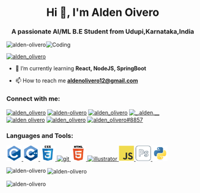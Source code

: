 <h1 align="center">Hi 👋, I'm Alden Oivero</h1>
<h3 align="center">A passionate AI/ML B.E Student from Udupi,Karnataka,India</h3>
<img align="right" alt="Coding" width="400" src="https://cdn.dribbble.com/users/1162077/screenshots/3848914/programmer.gif">
<p align="left"> <img src="https://komarev.com/ghpvc/?username=alden-olivero&label=Profile%20views&color=0e75b6&style=flat" alt="alden-olivero" /> </p>

<p align="left"> <a href="https://twitter.com/alden_olivero" target="blank"><img src="https://img.shields.io/twitter/follow/alden_olivero?logo=twitter&style=for-the-badge" alt="alden_olivero" /></a> </p>


- 🌱 I’m currently learning **React, NodeJS, SpringBoot**

- 📫 How to reach me **aldenolivero12@gmail.com**

<h3 align="left">Connect with me:</h3>
<p align="left">
<a href="https://twitter.com/alden_olivero" target="blank"><img align="center" src="https://raw.githubusercontent.com/rahuldkjain/github-profile-readme-generator/master/src/images/icons/Social/twitter.svg" alt="alden_olivero" height="30" width="40" /></a>
<a href="https://linkedin.com/in/alden-olivero" target="blank"><img align="center" src="https://raw.githubusercontent.com/rahuldkjain/github-profile-readme-generator/master/src/images/icons/Social/linked-in-alt.svg" alt="alden-olivero" height="30" width="40" /></a>
<a href="https://fb.com/aldenolivero" target="blank"><img align="center" src="https://raw.githubusercontent.com/rahuldkjain/github-profile-readme-generator/master/src/images/icons/Social/facebook.svg" alt="alden_olivero" height="30" width="40" /></a>
<a href="https://instagram.com/_.alden.__" target="blank"><img align="center" src="https://raw.githubusercontent.com/rahuldkjain/github-profile-readme-generator/master/src/images/icons/Social/instagram.svg" alt="_.alden.__" height="30" width="40" /></a>
<a href="https://www.youtube.com/channel/UCgJOGK-haX8VVxikx0B3qGA" target="blank"><img align="center" src="https://raw.githubusercontent.com/rahuldkjain/github-profile-readme-generator/master/src/images/icons/Social/youtube.svg" alt="alden olivero" height="30" width="40" /></a>
<a href="https://auth.geeksforgeeks.org/user/alden_olivero" target="blank"><img align="center" src="https://raw.githubusercontent.com/rahuldkjain/github-profile-readme-generator/master/src/images/icons/Social/geeks-for-geeks.svg" alt="alden_olivero" height="30" width="40" /></a>
<a href="https://discord.com/users/717787591776141325" target="blank"><img align="center" src="https://raw.githubusercontent.com/rahuldkjain/github-profile-readme-generator/master/src/images/icons/Social/discord.svg" alt="alden_olivero#8857" height="30" width="40" /></a>
</p>

<h3 align="left">Languages and Tools:</h3>
<p align="left"> <a href="https://www.cprogramming.com/" target="_blank" rel="noreferrer"> <img src="https://raw.githubusercontent.com/devicons/devicon/master/icons/c/c-original.svg" alt="c" width="40" height="40"/> </a> <a href="https://www.w3schools.com/cpp/" target="_blank" rel="noreferrer"> <img src="https://raw.githubusercontent.com/devicons/devicon/master/icons/cplusplus/cplusplus-original.svg" alt="cplusplus" width="40" height="40"/> </a> <a href="https://www.w3schools.com/css/" target="_blank" rel="noreferrer"> <img src="https://raw.githubusercontent.com/devicons/devicon/master/icons/css3/css3-original-wordmark.svg" alt="css3" width="40" height="40"/> </a> <a href="https://git-scm.com/" target="_blank" rel="noreferrer"> <img src="https://www.vectorlogo.zone/logos/git-scm/git-scm-icon.svg" alt="git" width="40" height="40"/> </a> <a href="https://www.w3.org/html/" target="_blank" rel="noreferrer"> <img src="https://raw.githubusercontent.com/devicons/devicon/master/icons/html5/html5-original-wordmark.svg" alt="html5" width="40" height="40"/> </a> <a href="https://www.adobe.com/in/products/illustrator.html" target="_blank" rel="noreferrer"> <img src="https://www.vectorlogo.zone/logos/adobe_illustrator/adobe_illustrator-icon.svg" alt="illustrator" width="40" height="40"/> </a> <a href="https://developer.mozilla.org/en-US/docs/Web/JavaScript" target="_blank" rel="noreferrer"> <img src="https://raw.githubusercontent.com/devicons/devicon/master/icons/javascript/javascript-original.svg" alt="javascript" width="40" height="40"/> </a> <a href="https://www.photoshop.com/en" target="_blank" rel="noreferrer"> <img src="https://raw.githubusercontent.com/devicons/devicon/master/icons/photoshop/photoshop-line.svg" alt="photoshop" width="40" height="40"/> </a> <a href="https://www.python.org" target="_blank" rel="noreferrer"> <img src="https://raw.githubusercontent.com/devicons/devicon/master/icons/python/python-original.svg" alt="python" width="40" height="40"/> </a> </p>

<p><img align="left" src="https://github-readme-stats.vercel.app/api/top-langs?username=alden-olivero&show_icons=true&locale=en&layout=compact" alt="alden-olivero" /></p>

<p>&nbsp;<img align="center" src="https://github-readme-stats.vercel.app/api?username=alden-olivero&show_icons=true&locale=en" alt="alden-olivero" /></p>

<p><img align="center" src="https://github-readme-streak-stats.herokuapp.com/?user=alden-olivero&" alt="alden-olivero" /></p>
